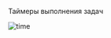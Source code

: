
Таймеры выполнения задач

![time](https://github.com/user-attachments/assets/01464c13-b034-4f43-ad19-bc12cfcb4cf3)
